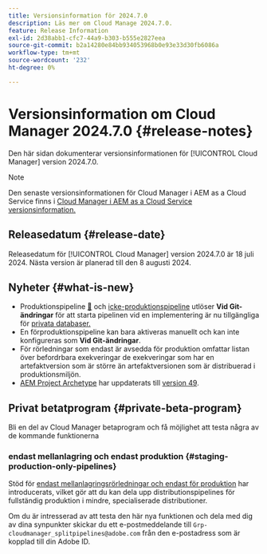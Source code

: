 ```yaml
---
title: Versionsinformation för 2024.7.0
description: Läs mer om Cloud Manage 2024.7.0.
feature: Release Information
exl-id: 2d38abb1-cfc7-44a9-b303-b555e2827eea
source-git-commit: b2a14280e84bb934053968b0e93e33d30fb6086a
workflow-type: tm+mt
source-wordcount: '232'
ht-degree: 0%

---
```



# Versionsinformation om Cloud Manager 2024.7.0 {#release-notes}

Den här sidan dokumenterar versionsinformationen för [!UICONTROL Cloud Manager] version 2024.7.0.

>[!NOTE]
>
>Den senaste versionsinformationen för Cloud Manager i AEM as a Cloud Service finns i [Cloud Manager i AEM as a Cloud Service versionsinformation.](https://experienceleague.adobe.com/en/docs/experience-manager-cloud-service/content/release-notes/cloud-manager/current)

## Releasedatum {#release-date}

Releasedatum för [!UICONTROL Cloud Manager] version 2024.7.0 är 18 juli 2024. Nästa version är planerad till den 8 augusti 2024.

## Nyheter {#what-is-new}

* Produktionspipeline [&#128279;](/help/using/production-pipelines.md#adding-production-pipeline) och [icke-produktionspipeline](/help/using/non-production-pipelines.md#adding-non-production-pipeline) utlöser **Vid Git-ändringar** för att starta pipelinen vid en implementering är nu tillgängliga för [privata databaser.](/help/managing-code/private-repositories.md)
* En förproduktionspipeline kan bara aktiveras manuellt och kan inte konfigureras som **Vid Git-ändringar**.
* För rörledningar som endast är avsedda för produktion omfattar listan över befordrbara exekveringar de exekveringar som har en artefaktversion som är större än artefaktversionen som är distribuerad i produktionsmiljön.
* [AEM Project Archetype](https://experienceleague.adobe.com/en/docs/experience-manager-core-components/using/developing/archetype/overview) har uppdaterats till [version 49](https://github.com/adobe/aem-project-archetype/tree/aem-project-archetype-49).


## Privat betatprogram {#private-beta-program}

Bli en del av Cloud Manager betaprogram och få möjlighet att testa några av de kommande funktionerna

### endast mellanlagring och endast produktion {#staging-production-only-pipelines}

Stöd för [endast mellanlagringsrörledningar och endast för produktion](/help/using/stage-prod-only.md) har introducerats, vilket gör att du kan dela upp distributionspipelines för fullständig produktion i mindre, specialiserade distributioner.

Om du är intresserad av att testa den här nya funktionen och dela med dig av dina synpunkter skickar du ett e-postmeddelande till `Grp-cloudmanager_splitpipelines@adobe.com` från den e-postadress som är kopplad till din Adobe ID.
